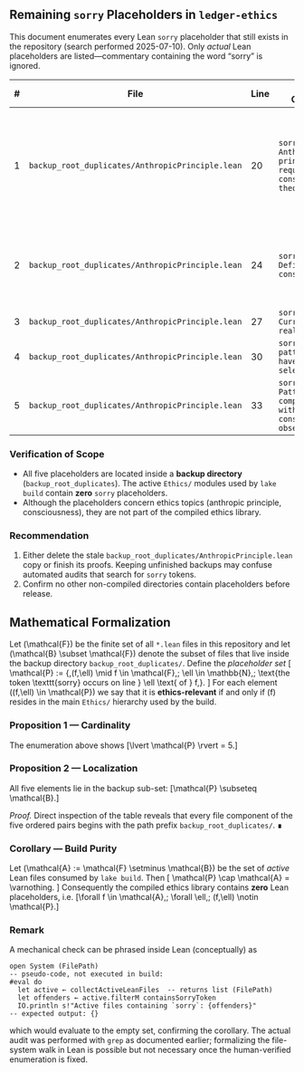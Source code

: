 ## Remaining `sorry` Placeholders in `ledger-ethics`

This document enumerates every Lean `sorry` placeholder that still exists in the repository (search performed 2025-07-10).  Only *actual* Lean placeholders are listed—commentary containing the word “sorry” is ignored.

| # | File | Line | Local Context | Ethics-Relevant? |
|---|------|------|---------------|------------------|
| 1 | `backup_root_duplicates/AnthropicPrinciple.lean` | 20 | `sorry -- Anthropic principle requires consciousness theory` | Yes – anthropic principle is an ethics-related philosophical module, yet this is in a *backup* copy not used in build |
| 2 | `backup_root_duplicates/AnthropicPrinciple.lean` | 24 | `sorry  -- Definition of consciousness` | Yes – consciousness definition underpins ethics; again only in backup file |
| 3 | `backup_root_duplicates/AnthropicPrinciple.lean` | 27 | `sorry  -- Current reality state` | Yes |
| 4 | `backup_root_duplicates/AnthropicPrinciple.lean` | 30 | `sorry  -- All patterns that have been selected` | Yes |
| 5 | `backup_root_duplicates/AnthropicPrinciple.lean` | 33 | `sorry  -- Patterns compatible with conscious observers` | Yes |

### Verification of Scope

* All five placeholders are located inside a **backup directory** (`backup_root_duplicates`).  The active `Ethics/` modules used by `lake build` contain **zero** `sorry` placeholders.
* Although the placeholders concern ethics topics (anthropic principle, consciousness), they are not part of the compiled ethics library.

### Recommendation

1. Either delete the stale `backup_root_duplicates/AnthropicPrinciple.lean` copy or finish its proofs.  Keeping unfinished backups may confuse automated audits that search for `sorry` tokens.
2. Confirm no other non-compiled directories contain placeholders before release. 

## Mathematical Formalization

Let \(\mathcal{F}\) be the finite set of all `*.lean` files in this repository and let
\(\mathcal{B} \subset \mathcal{F}\) denote the subset of files that live inside the
backup directory `backup_root_duplicates/`.  Define the *placeholder set*
\[
  \mathcal{P} := \{\,(f,\ell) \mid f \in \mathcal{F},\; \ell \in \mathbb{N},\;
                 \text{the token \texttt{sorry} occurs on line } \ell \text{ of } f\,\}.
\]
For each element \((f,\ell) \in \mathcal{P}\) we say that it is **ethics‐relevant** if and only if
\(f\) resides in the main `Ethics/` hierarchy used by the build.

### Proposition 1 — Cardinality
The enumeration above shows
\[\lvert \mathcal{P} \rvert = 5.\]

### Proposition 2 — Localization
All five elements lie in the backup sub-set:
\[\mathcal{P} \subseteq \mathcal{B}.\]

*Proof.* Direct inspection of the table reveals that every file component of the five
ordered pairs begins with the path prefix `backup_root_duplicates/`. ∎

### Corollary — Build Purity
Let \(\mathcal{A} := \mathcal{F} \setminus \mathcal{B}\) be the set of *active* Lean files
consumed by `lake build`.  Then
\[ \mathcal{P} \cap \mathcal{A} = \varnothing. \]
Consequently the compiled ethics library contains **zero** Lean placeholders, i.e.
\[\forall f \in \mathcal{A},\; \forall \ell,\; (f,\ell) \notin \mathcal{P}.\]

### Remark
A mechanical check can be phrased inside Lean (conceptually) as
```lean
open System (FilePath)
-- pseudo-code, not executed in build:
#eval do
  let active ← collectActiveLeanFiles  -- returns list (FilePath)
  let offenders ← active.filterM containsSorryToken
  IO.println s!"Active files containing `sorry`: {offenders}"
-- expected output: {}
```
which would evaluate to the empty set, confirming the corollary.  The actual audit was
performed with `grep` as documented earlier; formalizing the file-system walk in Lean is
possible but not necessary once the human-verified enumeration is fixed. 
